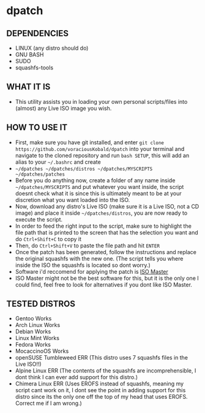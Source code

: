 # dpatch

## DEPENDENCIES
*   LINUX (any distro should do)
*   GNU BASH
*   SUDO
*   squashfs-tools
## WHAT IT IS
-   This utility assists you in loading your own personal scripts/files into (almost) any Live ISO image you wish.

## HOW TO USE IT
-   First, make sure you have git installed, and enter `git clone https://github.com/voraciousKobald/dpatch` into your terminal and navigate to the cloned repository and run `bash SETUP`, this will add an alias to your `~/.bashrc` and create 
-   `~/dpatches ~/dpatches/distros ~/dpatches/MYSCRIPTS ~/dpatches/patches`
-   Before you do anything now, create a folder of any name inside `~/dpatches/MYSCRIPTS` and put whatever you want inside, the script doesnt check what it is since this is ultimately meant to be at your discretion what you want loaded into the ISO.
-   Now, download any distro's Live ISO (make sure it is a Live ISO, not a CD image) and place it inside `~/dpatches/distros`, you are now ready to execute the script.
-   In order to feed the right input to the script, make sure to highlight the file path that is printed to the screen that has the selection you want and do `Ctrl+Shift+C` to copy it
-   Then, do `Ctrl+Shift+V` to paste the file path and hit `ENTER`
-   Once the patch has been generated, follow the instructions and replace the original squashfs with the new one. (The script tells you where inside the ISO the squashfs is located so dont worry.)
-   Software i'd reccomend for applying the patch is [ISO Master](https://aur.archlinux.org/packages/isomaster "ISO Master at the AUR")
-   ISO Master might not be the best software for this, but it is the only one I could find, feel free to look for alternatives if you dont like ISO Master.

## TESTED DISTROS
*   Gentoo              Works
*   Arch Linux          Works
*   Debian              Works
*   Linux Mint          Works
*   Fedora              Works
*   MocaccinoOS         Works
*   openSUSE Tumbleweed ERR         (This distro uses 7 squashfs files in the Live ISO!!)
*   Alpine Linux        ERR         (The contents of the squashfs are incomprehensible, I dont think I can ever add support for this distro.)
*   Chimera Linux       ERR         (Uses EROFS instead of squashfs, meaning my script cant work on it, I dont see the point in adding support for this distro since its the only one off the top of my head that uses EROFS. Correct me if I am wrong.)


